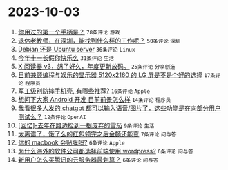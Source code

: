 # 2023-10-03

1. [你用过的第一个手柄是？](https://www.v2ex.com/t/978665) `78条评论` `游戏`
1. [退休老教师，在深圳，能找到什么样的工作呢？](https://www.v2ex.com/t/978678) `50条评论` `深圳`
1. [Debian 还是 Ubuntu server](https://www.v2ex.com/t/978670) `36条评论` `Linux`
1. [今年十一长假你快乐么](https://www.v2ex.com/t/978680) `31条评论` `生活`
1. [X 阅读器 v3，鸽了好久，年度更新放码。](https://www.v2ex.com/t/978710) `25条评论` `分享创造`
1. [目前兼顾编程与娱乐的显示器 5120x2160 的 LG 屏是不是个好的选择](https://www.v2ex.com/t/978675) `17条评论` `程序员`
1. [军工级别防摔手机壳, 有哪些推荐?](https://www.v2ex.com/t/978696) `16条评论` `Apple`
1. [想问下大家 Android 开发 目前前景怎么样](https://www.v2ex.com/t/978676) `14条评论` `程序员`
1. [我看很多人发的 chatgpt 都可以输入语音/图片了，这些功能是在向部分用户测试么？](https://www.v2ex.com/t/978677) `12条评论` `OpenAI`
1. [[回忆]-去年在路边捡到一根废弃的雪茄](https://www.v2ex.com/t/978669) `9条评论` `生活`
1. [太离谱了，饿了么的红包领完之后金额还能变](https://www.v2ex.com/t/978668) `7条评论` `问与答`
1. [你的 macbook 会贴膜吗?](https://www.v2ex.com/t/978714) `6条评论` `Apple`
1. [为什么海外的软件公司都选择前端使用 wordpress?](https://www.v2ex.com/t/978707) `6条评论` `问与答`
1. [新用户怎么买腾讯的云服务器最划算？](https://www.v2ex.com/t/978701) `6条评论` `问与答`
